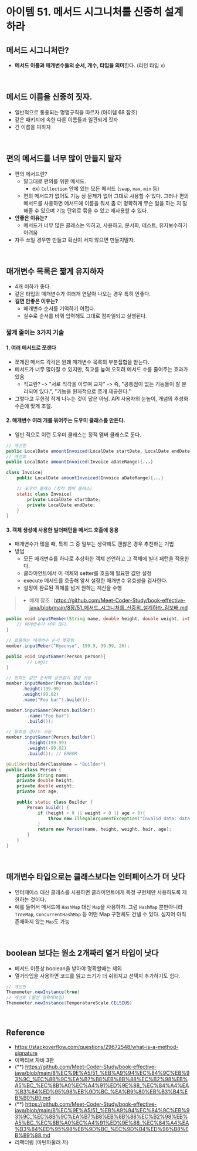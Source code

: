 # 아이템 51. 메서드 시그니처를 신중히 설계하라

## 메서드 시그니처란?

- **메서드 이름과 매개변수들의 순서, 개수, 타입을 의미**한다. (리턴 타입 x)

<br/>

## 메서드 이름을 신중히 짓자.

- 일반적으로 통용되는 명명규칙을 따르자 (아이템 68 참조)
- 같은 패키지에 속한 다른 이름들과 일관되게 짓자
- 긴 이름을 피하자

<br/>

## 편의 메서드를 너무 많이 만들지 말자

- 편의 메서드란?
    - 말그대로 편의를 위한 메서드.
        - ex) `Collection` 안에 있는 모든 메서드 (`swap`, `max`, `min` 등)
    - 편의 메서드가 없어도 기능 상 문제가 없어 그대로 사용할 수 있다. 그러나 편의 메서드를 사용하면 메서드에 이름을 줘서 좀 더 명확하게 무슨 일을 하는 지 말해줄 수 있으며 기능 단위로 묶을 수 있고 재사용할 수 있다.
- **안좋은 이유는?**
    - 메서드가 너무 많은 클래스는 익히고, 사용하고, 문서화, 테스트, 유지보수하기 어려움
- 자주 쓰일 경우만 만들고 확신이 서지 않으면 만들지말자.

<br/>

## 매개변수 목록은 짧게 유지하자

- 4개 이하가 좋다.
- 같은 타입의 매개변수가 여러개 연달아 나오는 경우 특히 안좋다.
- **길면 안좋은 이유는?**
    - 매개변수 순서를 기억하기 어렵다.
    - 실수로 순서를 바꿔 입력해도 그대로 컴파일되고 실행된다.

### 짧게 줄이는 3가지 기술

#### 1. 여러 메서드로 쪼갠다

- 쪼개진 메서드 각각은 원래 매개변수 목록의 부분집합을 받는다.
- 메서드가 너무 많아질 수 있지만, 직교를 높여 오히려 메서드 수를 줄여주는 효과가 있음
    - 직교란? -> "서로 직각을 이루며 교차" -> 즉, "공통점이 없는 기능들이 잘 분리되어 있다.", "기능을 원자적으로 쪼개 제공한다."
- 그렇다고 무한정 작게 나누는 것이 답은 아님. API 사용자의 눈높이, 개념의 추성화 수준에 맞게 조절.

#### 2. 매개변수 여러 개를 묶어주는 도우미 클래스를 만든다.

- 일반 적으로 이런 도우미 클래스는 정적 멤버 클래스로 둔다.

```java
// 개선전
public LocalDate amountInvoiced(LocalDate startDate, LocalDate endDate){...}
// 개선후
public LocalDate amountInvoiced(Invoice aDateRange){...}
```

```java
class Invoice{
    public LocalDate amountInvoiced(Invoice aDateRange){...}

    // 도우미 클래스 (정적 멤버 클래스)
    static class Invoice{
        private LocalDate startDate;
        private LocalDate endDate;
    }
}
```

#### 3. 객체 생성에 사용한 빌더패턴을 메서드 호출에 응용

- 매개변수가 많을 때, 특히 그 중 일부는 생략해도 괜찮은 경우 추천하는 기법
- 방법
    - 모든 매개변수를 하나로 추상화한 객체 선언하고 그 객체에 빌더 패턴을 적용한다.
    - 클라이언트에서 이 객체의 setter를 호출해 필요한 값만 설정
    - execute 메서드를 호출해 앞서 설정한 매개변수 유효성을 검사한다.
    - 설정이 완료된 객체를 넘겨 원하는 계산을 수행

> - 예제 참조 :  https://github.com/Meet-Coder-Study/book-effective-java/blob/main/8장/51_메서드_시그니처를_신중히_설계하라_김보배.md

```java
public void inputMember(String name, double height, double weight, int age){
	// 매개변수가 너무 많다.
}

// 호출하는 매개변수 순서 헷갈림
member.inputMeber("Hyeonsu", 199.9, 99.99, 26);
```

```java
public void inputGamer(Person person){
		// Logic
}

// 원하는 값만 순서에 상관없이 설정 가능
member.inputMember(Person.builder()
      .height(199.99)
      .weight(99.02)
      .name("Foo bar").build());

member.inputGamer(Person.builder()
	    .name("Foo bar")
	    .build());

// 유효성 검사도 가능
member.inputGamer(Person.builder()
	    .height(199.99)
	    .weight(-99.02)
	    .build()); // ERROR

@Builder(builderClassName = "Builder")
public class Person {
    private String name;
    private double height;
    private double weight;
    private int age;

    public static class Builder {
        Person build() {
            if (height < 0 || weight < 0 || age < 0){
                throw new IllegalArgumentException("Invalid data: data is greater than 0");
            }
            return new Person(name, height, weight, hair, age);
        }
    }
}
```

<br/>

## 매개변수 타입으로는 클래스보다는 인터페이스가 더 낫다

- 인터페이스 대신 클래스를 사용하면 클라이언트에게 특정 구현체만 사용하도록 제한하는 것이다.
- 예를 들어서 메서드에 `HashMap` 대신 `Map`을 사용하자. 그럼 `HashMap` 뿐만아니라 `TreeMap`, `ConcurrentHashMap` 등 어떤 Map 구현체도 건넬 수 있다. 심지어 아직 존재하지 않는 `Map`도 가능

<br/>

## boolean 보다는 원소 2개짜리 열거 타입이 낫다

- 메서드 이름상 boolean을 받아야 명확할때는 제외
- 열거타입을 사용하면 코드를 읽고 쓰기가 더 쉬워지고 선택지 추가하기도 쉽다.

```java
// 개선전
Themometer.newInstance(true)
// 개선후 (훨씬 명확해보임)
Themometer.newInstance(TemperatureScale.CELSIUS)
```

<br/>

## Reference

- https://stackoverflow.com/questions/29672548/what-is-a-method-signature
- 이펙티브 자바 3판
- (**) https://github.com/Meet-Coder-Study/book-effective-java/blob/main/8%EC%9E%A5/51_%EB%A9%94%EC%84%9C%EB%93%9C_%EC%8B%9C%EA%B7%B8%EB%8B%88%EC%B2%98%EB%A5%BC_%EC%8B%A0%EC%A4%91%ED%9E%88_%EC%84%A4%EA%B3%84%ED%95%98%EB%9D%BC_%EA%B9%80%EB%B3%B4%EB%B0%B0.md
- (**) https://github.com/Meet-Coder-Study/book-effective-java/blob/main/8%EC%9E%A5/51_%EB%A9%94%EC%84%9C%EB%93%9C_%EC%8B%9C%EA%B7%B8%EB%8B%88%EC%B2%98%EB%A5%BC_%EC%8B%A0%EC%A4%91%ED%9E%88_%EC%84%A4%EA%B3%84%ED%95%98%EB%9D%BC_%EC%9D%B4%ED%98%B8%EB%B9%88.md
- 리팩터링 (마틴파울러 저)